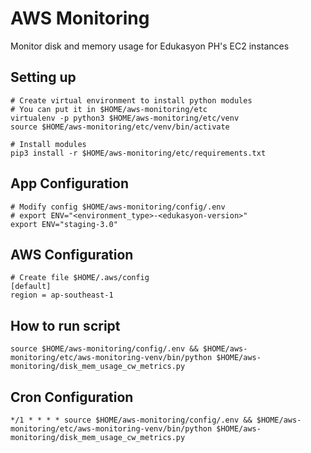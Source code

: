 # AWS Monitoring
Monitor disk and memory usage for Edukasyon PH's EC2 instances

## Setting up
```
# Create virtual environment to install python modules
# You can put it in $HOME/aws-monitoring/etc
virtualenv -p python3 $HOME/aws-monitoring/etc/venv
source $HOME/aws-monitoring/etc/venv/bin/activate

# Install modules
pip3 install -r $HOME/aws-monitoring/etc/requirements.txt
```

## App Configuration
```
# Modify config $HOME/aws-monitoring/config/.env
# export ENV="<environment_type>-<edukasyon-version>"
export ENV="staging-3.0"
```

## AWS Configuration
```
# Create file $HOME/.aws/config
[default]
region = ap-southeast-1
```

## How to run script
```
source $HOME/aws-monitoring/config/.env && $HOME/aws-monitoring/etc/aws-monitoring-venv/bin/python $HOME/aws-monitoring/disk_mem_usage_cw_metrics.py
```

## Cron Configuration
```
*/1 * * * * source $HOME/aws-monitoring/config/.env && $HOME/aws-monitoring/etc/aws-monitoring-venv/bin/python $HOME/aws-monitoring/disk_mem_usage_cw_metrics.py
```


